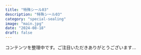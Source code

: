 ```yaml
---
title: "特殊シール03"
description: "特殊シール03"
category: "special-sealing"
image: "main.jpg"
date: "2024-08-18"
draft: false
---
```


コンテンツを整理中です。ご注目いただきありがとうございます...